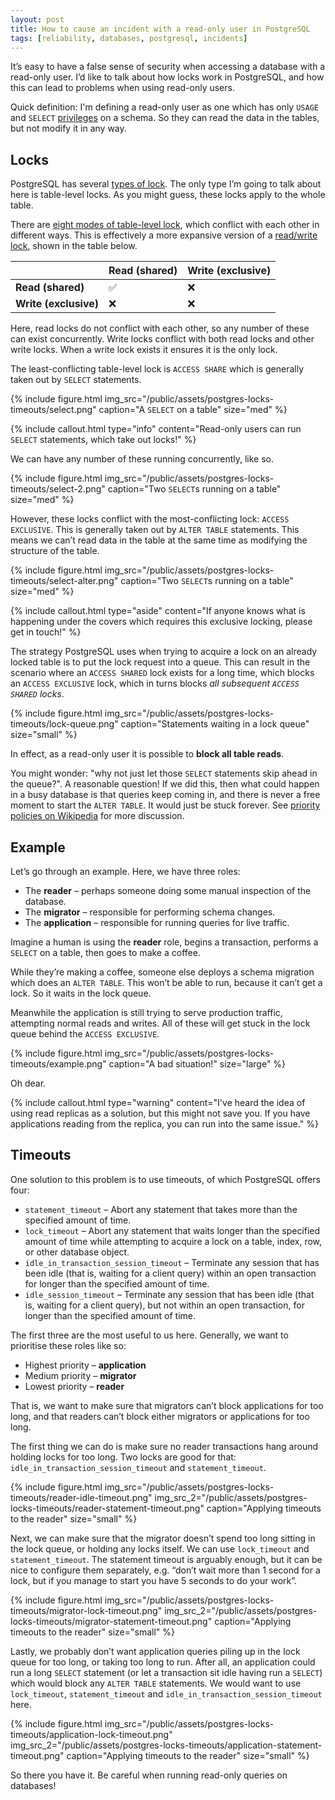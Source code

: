 ```yaml
---
layout: post
title: How to cause an incident with a read-only user in PostgreSQL
tags: [reliability, databases, postgresql, incidents]
---
```


It’s easy to have a false sense of security when accessing a database with a read-only user. I’d like to talk about how locks work in PostgreSQL, and how this can lead to problems when using read-only users.

Quick definition: I'm defining a read-only user as one which has only `USAGE` and `SELECT` [privileges](https://www.postgresql.org/docs/15/ddl-priv.html) on a schema. So they can read the data in the tables, but not modify it in any way.

## Locks

PostgreSQL has several [types of lock](https://www.postgresql.org/docs/15/explicit-locking.html). The only type I’m going to talk about here is table-level locks. As you might guess, these locks apply to the whole table.

There are [eight modes of table-level lock](https://www.postgresql.org/docs/15/explicit-locking.html#LOCKING-TABLES), which conflict with each other in different ways. This is effectively a more expansive version of a [read/write lock](https://en.wikipedia.org/wiki/Readers%E2%80%93writer_lock), shown in the table below.

|                       | Read (shared) | Write (exclusive) |
|-----------------------|---------------|-------------------|
| **Read (shared)**     | ✅             | ❌                 |
| **Write (exclusive)** | ❌             | ❌                 |

Here, read locks do not conflict with each other, so any number of these can exist concurrently. Write locks conflict with both read locks and other write locks. When a write lock exists it ensures it is the only lock.

The least-conflicting table-level lock is `ACCESS SHARE` which is generally taken out by `SELECT` statements.

{% include figure.html
  img_src="/public/assets/postgres-locks-timeouts/select.png"
  caption="A `SELECT` on a table"
  size="med"
%}

{% include callout.html
  type="info"
  content="Read-only users can run `SELECT` statements, which take out locks!"
%}

We can have any number of these running concurrently, like so.

{% include figure.html
  img_src="/public/assets/postgres-locks-timeouts/select-2.png"
  caption="Two `SELECT`s running on a table"
  size="med"
%}

However, these locks conflict with the most-conflicting lock: `ACCESS EXCLUSIVE`. This is generally taken out by `ALTER TABLE` statements. This means we can’t read data in the table at the same time as modifying the structure of the table.

{% include figure.html
  img_src="/public/assets/postgres-locks-timeouts/select-alter.png"
  caption="Two `SELECT`s running on a table"
  size="med"
%}

{% include callout.html
  type="aside"
  content="If anyone knows what is happening under the covers which requires this exclusive locking, please get in touch!"
%}

The strategy PostgreSQL uses when trying to acquire a lock on an already locked table is to put the lock request into a queue. This can result in the scenario where an `ACCESS SHARED` lock exists for a long time, which blocks an `ACCESS EXCLUSIVE` lock, which in turns blocks *all subsequent `ACCESS SHARED` locks*.

{% include figure.html
  img_src="/public/assets/postgres-locks-timeouts/lock-queue.png"
  caption="Statements waiting in a lock queue"
  size="small"
%}

In effect, as a read-only user it is possible to **block all table reads**.

You might wonder: "why not just let those `SELECT` statements skip ahead in the queue?". A reasonable question! If we did this, then what could happen in a busy database is that queries keep coming in, and there is never a free moment to start the `ALTER TABLE`. It would just be stuck forever. See [priority policies on Wikipedia](https://en.wikipedia.org/wiki/Readers%E2%80%93writer_lock#Priority_policies) for more discussion.

## Example

Let’s go through an example. Here, we have three roles:

- The **reader** – perhaps someone doing some manual inspection of the database.
- The **migrator** – responsible for performing schema changes.
- The **application** – responsible for running queries for live traffic.

Imagine a human is using the **reader** role, begins a transaction, performs a `SELECT` on a table, then goes to make a coffee.

While they’re making a coffee, someone else deploys a schema migration which does an `ALTER TABLE`. This won’t be able to run, because it can’t get a lock. So it waits in the lock queue.

Meanwhile the application is still trying to serve production traffic, attempting normal reads and writes. All of these will get stuck in the lock queue behind the `ACCESS EXCLUSIVE`.

{% include figure.html
  img_src="/public/assets/postgres-locks-timeouts/example.png"
  caption="A bad situation!"
  size="large"
%}

Oh dear.

{% include callout.html
  type="warning"
  content="I've heard the idea of using read replicas as a solution, but this might not save you. If you have applications reading from the replica, you can run into the same issue."
%}

## Timeouts

One solution to this problem is to use timeouts, of which PostgreSQL offers four:

- `statement_timeout` – Abort any statement that takes more than the specified amount of time.
- `lock_timeout` – Abort any statement that waits longer than the specified amount of time while attempting to acquire a lock on a table, index, row, or other database object.
- `idle_in_transaction_session_timeout` – Terminate any session that has been idle (that is, waiting for a client query) within an open transaction for longer than the specified amount of time.
- `idle_session_timeout` – Terminate any session that has been idle (that is, waiting for a client query), but not within an open transaction, for longer than the specified amount of time.

The first three are the most useful to us here. Generally, we want to prioritise these roles like so:

- Highest priority – **application**
- Medium priority – **migrator**
- Lowest priority – **reader**

That is, we want to make sure that migrators can’t block applications for too long, and that readers can’t block either migrators or applications for too long.

The first thing we can do is make sure no reader transactions hang around holding locks for too long. Two locks are good for that: `idle_in_transaction_session_timeout` and `statement_timeout`.

{% include figure.html
  img_src="/public/assets/postgres-locks-timeouts/reader-idle-timeout.png"
  img_src_2="/public/assets/postgres-locks-timeouts/reader-statement-timeout.png"
  caption="Applying timeouts to the reader"
  size="small"
%}

Next, we can make sure that the migrator doesn’t spend too long sitting in the lock queue, or holding any locks itself. We can use `lock_timeout` and `statement_timeout`. The statement timeout is arguably enough, but it can be nice to configure them separately, e.g. “don’t wait more than 1 second for a lock, but if you manage to start you have 5 seconds to do your work”.

{% include figure.html
  img_src="/public/assets/postgres-locks-timeouts/migrator-lock-timeout.png"
  img_src_2="/public/assets/postgres-locks-timeouts/migrator-statement-timeout.png"
  caption="Applying timeouts to the reader"
  size="small"
%}

Lastly, we probably don’t want application queries piling up in the lock queue for too long, or taking too long to run. After all, an application could run a long `SELECT` statement (or let a transaction sit idle having run a `SELECT`) which would block any `ALTER TABLE` statements. We would want to use `lock_timeout`, `statement_timeout` and `idle_in_transaction_session_timeout` here.

{% include figure.html
  img_src="/public/assets/postgres-locks-timeouts/application-lock-timeout.png"
  img_src_2="/public/assets/postgres-locks-timeouts/application-statement-timeout.png"
  caption="Applying timeouts to the reader"
  size="small"
%}

So there you have it. Be careful when running read-only queries on databases!
